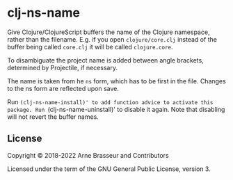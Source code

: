 # clj-ns-name

Give Clojure/ClojureScript buffers the name of the Clojure namespace, rather
than the filename. E.g. if you open `clojure/core.clj` instead of the buffer
being called `core.clj` it will be called `clojure.core`.

To disambiguate the project name is added between angle brackets, determined by
Projectile, if necessary.

The name is taken from he `ns` form, which has to be first in the file. Changes
to the ns form are reflected upon save.

Run `(clj-ns-name-install)' to add function advice to activate this package. Run
`(clj-ns-name-uninstall)' to disable it again. Note that disabling will not
revert the buffer names.

<!-- license -->
## License

Copyright &copy; 2018-2022 Arne Brasseur and Contributors

Licensed under the term of the GNU General Public License, version 3. 
<!-- /license -->
